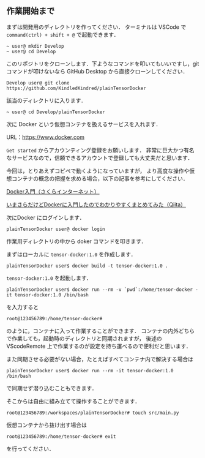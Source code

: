 
## 作業開始まで


まずは開発用のディレクトリを作ってください．
ターミナルは VSCode で `command(ctrl) + shift + @` で起動できます．

```
~ user@ mkdir Develop
~ user@ cd Develop
```

このリポジトリをクローンします．下ようなコマンドを叩いてもいいですし，gitコマンドが叩けないなら GitHub Desktop から直接クローンしてください．

```
Develop user@ git clone https://github.com/KindledKindred/plainTensorDocker
```

該当のディレクトリに入ります．

```
~ user@ cd Develop/plainTensorDocker
```

次に Docker という仮想コンテナを扱えるサービスを入れます．

URL：https://www.docker.com

`Get started` からアカウンティング登録をお願いします．
非常に巨大かつ有名なサービスなので，信頼できるアカウントで登録しても大丈夫だと思います．

今回は，とりあえずコピペで動くようになっていますが，
より高度な操作や仮想コンテナの概念の把握を求める場合，以下の記事を参考にしてください．

[Docker入門（さくらインターネット）](https://knowledge.sakura.ad.jp/13265/)

[いまさらだけどDockerに入門したのでわかりやすくまとめてみた（Qiita）](https://qiita.com/gold-kou/items/44860fbda1a34a001fc1)

次にDocker にログインします．

```
plainTensorDocker user@ docker login
```

作業用ディレクトリの中から doker コマンドを叩きます．

まずはローカルに `tensor-docker:1.0` を作成します．

```terminal01
plainTensorDocker user$ docker build -t tensor-docker:1.0 .
```

`tensor-docker:1.0` を起動します．

```terminal01
plainTensorDocker user$ docker run --rm -v `pwd`:/home/tensor-docker -it tensor-docker:1.0 /bin/bash
```

を入力すると

```
root@123456789:/home/tensor-docker#
```

のように，コンテナに入って作業することができます．
コンテナの内外どちらで作業しても，起動時のディレクトリと同期されますが，
後述の VScodeRemote 上で作業するのが設定を持ち運べるので便利だと思います．

また同期させる必要がない場合，たとえばすべてコンテナ内で解決する場合は

```
plainTensorDocker user$ docker run --rm -it tensor-docker:1.0 /bin/bash
```

で同期せず潜り込むこともできます．

そこからは自由に組み立てて操作することができます．

```
root@123456789:/workspaces/plainTensorDocker# touch src/main.py
```

仮想コンテナから抜け出す場合は

```
root@123456789:/home/tensor-docker# exit
```

を行ってください．


